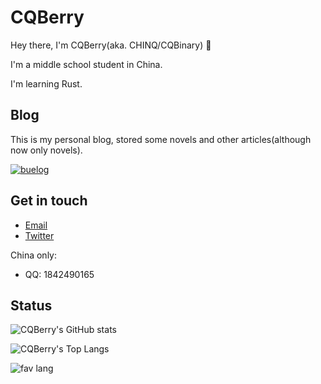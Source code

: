# CQBerry

Hey there, I'm CQBerry(aka. CHINQ/CQBinary) 👋

I'm a middle school student in China.

I'm learning Rust.

## Blog

This is my personal blog, stored some novels and other articles(although now only novels).

[![buelog](https://github-readme-stats.vercel.app/api/pin/?username=CQBerry&repo=buelog)](https://github.com/CQBerry/buelog)

## Get in touch

- [Email](mailto:cqbery@gmail.com)
- [Twitter](https://twitter.com/CQBerry2)

China only:

- QQ: 1842490165

## Status

![CQBerry's GitHub stats](https://github-readme-stats.vercel.app/api?username=CQBerry&show_icons=true)

![CQBerry's Top Langs](https://github-readme-stats.vercel.app/api/top-langs/?username=CQBerry&layout=compact)

![fav lang](https://img.shields.io/badge/Favorite%20Programming%20Language-TypeScript-blue?style=for-the-badge)
